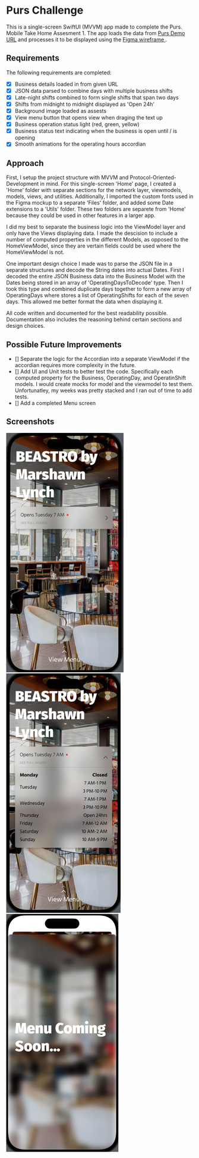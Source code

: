 # Purs Challenge

This is a single-screen SwiftUI (MVVM) app made to complete the Purs. Mobile Take Home Assesment 1. The app loads the data from [Purs Demo URL](https://purs-demo-bucket-test.s3.us-west-2.amazonaws.com/location.json) and processes it to be displayed using the [Figma wireframe ](https://www.figma.com/file/5BXJxCRmeOCeWyW9D0ivc7/Mobile-Take-home?node-id=0%3A1&mode=dev).

## Requirements

The following requirements are completed:

- [x] Business details loaded in from given URL
- [x] JSON data parsed to combine days with multiple business shifts
- [x] Late-night shifts combined to form single shifts that span two days
- [x] Shifts from midnight to midnight displayed as 'Open 24h'
- [x] Background image loaded as assests
- [x] View menu button that opens view when draging the text up
- [x] Business operation status light (red, green, yellow)
- [x] Business status text indicating when the business is open until / is opening
- [x] Smooth animations for the operating hours accordian

## Approach

First, I setup the project structure with MVVM and Protocol-Oriented-Development in mind. For this single-screen 'Home' page, I created a 'Home' folder with separate sections for the network layer, viewmodels, models, views, and utilities. Additionally, I imported the custom fonts used in the Figma mockup to a separate 'Files' folder, and added some Date extensions to a 'Utils' folder. These two folders are separete from 'Home' because they could be used in other features in a larger app.

I did my best to separate the business logic into the ViewModel layer and only have the Views displaying data. I made the descision to include a number of computed properties in the different Models, as opposed to the HomeViewModel, since they are vertain fields could be used where the HomeViewModel is not.

One important design choice I made was to parse the JSON file in a separate structures and decode the String dates into actual Dates. First I decoded the entire JSON Business data into the Business Model with the Dates being stored in an array of  'OperatingDaysToDecode' type. Then I took this type and combined duplicate days together to form a new array of OperatingDays where stores a list of OperatingShifts for each of the seven days. This allowed me better format the data when displaying it.

All code written and documented for the best readability possible. Documentation also includes the reasoning behind certain sections and design choices.

## Possible Future Improvements

- [] Separate the logic for the Accordian into a separate ViewModel if the accordian requires more complexity in the future.
- [] Add UI and Unit tests to better test the code. Specifically each computed property for the Business, OperatingDay, and OperatinShift models. I would create mocks for model and the viewmodel to test them. Unfortunatley, my weeks was pretty stacked and I ran out of time to add tests.
- [] Add a completed Menu screen


## Screenshots

<img src='screenshot_1.png' title='Screenshot 1' width='' alt='Screenshot 1' /><br>
<img src='screenshot_2.png' title='Screenshot 2' width='' alt='Screenshot 2' /><br>
<img src='screenshot_3.png' title='Screenshot 3' width='' alt='Screenshot 3' /><br>
